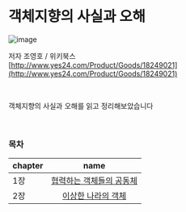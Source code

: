 # 객체지향의 사실과 오해

![image](https://user-images.githubusercontent.com/119831581/222949849-901cdb74-f44f-48c7-ada8-239105fcb581.png)


저자 조영호 / 위키북스  
[http://www.yes24.com/Product/Goods/18249021](http://www.yes24.com/Product/Goods/18249021)  

<br>

객체지향의 사실과 오해를 읽고 정리해보았습니다  

<br>

### 목차  
|chapter|                                                     name                                                     |
|:---|:------------------------------------------------------------------------------------------------------------:|
| 1장 | [협력하는 객체들의 공동체](https://github.com/Naellu/the-essence-of-object-orientation-review/blob/master/chapter01.md) |
| 2장 |  [이상한 나라의 객체](https://github.com/Naellu/the-essence-of-object-orientation-review/blob/master/chapter02.md)   |

